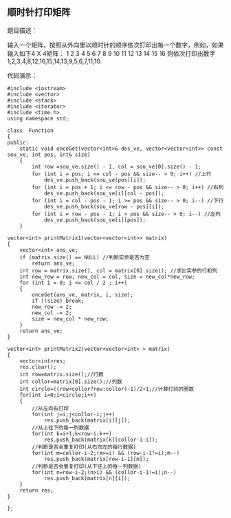 ## 顺时针打印矩阵 ##
题目描述：

输入一个矩阵，按照从外向里以顺时针的顺序依次打印出每一个数字，例如，如果输入如下4 X 4矩阵： 1 2 3 4 5 6 7 8 9 10 11 12 13 14 15 16 则依次打印出数字1,2,3,4,8,12,16,15,14,13,9,5,6,7,11,10.

代码演示：

    #include <iostream>
    #include <vector>
    #include <stack>
    #include <iterator>
    #include <time.h>
    using namespace std;
    
    class  Function
    {
    public:
    	static void onceGet(vector<int>& des_ve, vector<vector<int>> const sou_ve, int pos, int& size)
	    {
		    int row =sou_ve.size() - 1, col = sou_ve[0].size() - 1;
		    for (int i = pos; i <= col - pos && size-- > 0; i++) //上行
			    des_ve.push_back(sou_ve[pos][i]);
		    for (int i = pos + 1; i <= row - pos && size-- > 0; i++) //右列
			    des_ve.push_back(sou_ve[i][col - pos]);
		    for (int i = col - pos - 1; i >= pos && size-- > 0; i--) //下行
			    des_ve.push_back(sou_ve[row - pos][i]);
		    for (int i = row - pos - 1; i > pos && size-- > 0; i--) //左列
			    des_ve.push_back(sou_ve[i][pos]);
	    }

	vector<int> printMatrix1(vector<vector<int>> matrix) 
	{
		vector<int> ans_ve;	
		if (matrix.size() == NULL) //判断实参是否为空
			return ans_ve;
		int row = matrix.size(), col = matrix[0].size(); //求出实参的行和列
		int new_row = row, new_col = col, size = new_col*new_row;
		for (int i = 0; i <= col / 2 ; i++)
		{ 
			onceGet(ans_ve, matrix, i, size);
			if (!size) break;
			new_row -= 2;
			new_col -= 2;
			size = new_col * new_row;
		}
		return ans_ve;
	}

	vector<int> printMatrix2(vector<vector<int> > matrix) 
	{
        vector<int>res;
        res.clear();
        int row=matrix.size();//行数
        int collor=matrix[0].size();//列数   
        int circle=((row<collor?row:collor)-1)/2+1;//计算打印的圈数
        for(int i=0;i<circle;i++)
		{
            //从左向右打印
            for(int j=i;j<collor-i;j++)
                res.push_back(matrix[i][j]);         
            //从上往下的每一列数据
            for(int k=i+1;k<row-i;k++)
                res.push_back(matrix[k][collor-1-i]);
            //判断是否会重复打印(从右向左的每行数据)
            for(int m=collor-i-2;(m>=i) && (row-i-1!=i);m--)
                res.push_back(matrix[row-i-1][m]);
            //判断是否会重复打印(从下往上的每一列数据)
            for(int n=row-i-2;(n>i) && (collor-i-1!=i);n--)
                res.push_back(matrix[n][i]);
		}
        return res;
    }
    	
    };
